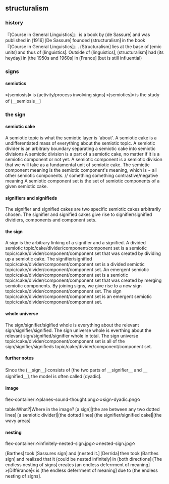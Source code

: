
## structuralism

### history

『⟮Course in General Linguistics⟯』 is a book by ⟮de Sassure⟯ and was published in ⟮1916⟯
⟮De Sassure⟯ founded ⟮structuralism⟯ in the book 『⟮Course in General Linguistics⟯』.
⟮Structuralism⟯ lies at the base of ⟮emic units⟯ and thus of ⟮linguistics⟯.
Outside of ⟮linguistics⟯, ⟮structuralism⟯ had ⟮its heyday⟯ in ⟮the 1950s and 1960s⟯ in ⟮France⟯ (but is still influential) 

### signs

#### semiotics

»⟮semiosis⟯« is ⟮activity/process involving signs⟯ 
»⟮semiotics⟯« is the study of ⟮＿semiosis＿⟯

### the sign

#### semiotic cake

A semiotic topic is what the semiotic layer is 'about'.
A semiotic cake is a undifferentiated mass of everything about the semiotic topic.
A semiotic divider is an arbitrary boundary separating a semiotic cake into semiotic divisions
A semiotic division is a part of a semiotic cake, no matter if it is a semiotic component or not yet.
A semiotic component is a semiotic division that we will take as a fundamental unit of semiotic cake.
The semiotic component meaning is the semiotic component's meaning, which is ¬ all other semiotic components.
// something something contrastive/negative meaning
A semiotic component set is the set of semiotic components of a given semiotic cake.

#### signifiers and signifieds

The signifier and signified cakes are two specific semiotic cakes arbitrarily chosen.
The signifier and signified cakes give rise to signifier/signified dividiers, components and component sets.

#### the sign

A sign is the arbitrary linking of a signifier and a signified.
A divided semiotic topic/cake/divider/component/component set is a semiotic topic/cake/divider/component/component set that was created by dividing up a semiotic cake.
The signifier/signified topic/cake/divider/component/component set is a divided semiotic topic/cake/divider/component/component set.
An emergent semiotic topic/cake/divider/component/component set is a semiotic topic/cake/divider/component/component set that was created by merging semiotic components.
By joining signs, we give rise to a new sign topic/cake/divider/component/component set.
The sign topic/cake/divider/component/component set is an emergent semiotic topic/cake/divider/component/component set.

#### whole universe

The sign/signifier/sigified whole is everything about the relevant sign/signifier/signified.
The sign universe whole is everthing about the relevant sign/signified/signifier whole in total.
The sign universe topic/cake/divider/component/component set is all of the sign/signifier/signifieds topic/cake/divider/component/component set. 

#### further notes

Since the ⟮＿sign＿⟯ consists of ⟮the two parts of ＿signifier＿ and ＿signified＿⟯, the model is often called ⟮dyadic⟯. 

#### image

flex-container:✫planes-sound-thought.png✫✫sign-dyadic.png✫


table:What?|Where in the image?
⟮a sign⟯|⟮the are between any two dotted lines⟯
⟮a semiotic divider⟯|⟮the dotted lines⟯
⟮the signifier/signified cake⟯|⟮the wavy areas⟯


#### nesting

flex-container:✫infinitely-nested-sign.jpg✫✫nested-sign.jpg✫


⟮Barthes⟯ took ⟮Sassures sign⟯ and ⟮nested it.⟯ 
⟮Derrida⟯ then took ⟮Barthes sign⟯ and realized that it ⟮could be nested infinitely⟯ in ⟮both directions⟯
⟮The endless nesting of signs⟯ creates ⟮an endless deferrment of meaning⟯
»⟮Différance⟯« is ⟮the endless deferrment of meaning⟯ due to ⟮the endless nesting of signs⟯.

